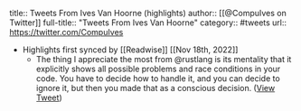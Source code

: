 title:: Tweets From Ives Van Hoorne (highlights)
author:: [[@CompuIves on Twitter]]
full-title:: "Tweets From Ives Van Hoorne"
category:: #tweets
url:: https://twitter.com/CompuIves

- Highlights first synced by [[Readwise]] [[Nov 18th, 2022]]
	- The thing I appreciate the most from @rustlang is its mentality that it explicitly shows all possible problems and race conditions in your code.
	  You have to decide how to handle it, and you can decide to ignore it, but then you made that as a conscious decision. ([View Tweet](https://twitter.com/CompuIves/status/1387830838792970243))